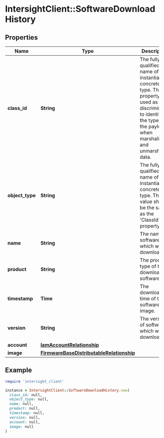 # IntersightClient::SoftwareDownloadHistory

## Properties

| Name | Type | Description | Notes |
| ---- | ---- | ----------- | ----- |
| **class_id** | **String** | The fully-qualified name of the instantiated, concrete type. This property is used as a discriminator to identify the type of the payload when marshaling and unmarshaling data. | [default to &#39;software.DownloadHistory&#39;] |
| **object_type** | **String** | The fully-qualified name of the instantiated, concrete type. The value should be the same as the &#39;ClassId&#39; property. | [default to &#39;software.DownloadHistory&#39;] |
| **name** | **String** | The name of software which was downloaded. | [optional][readonly] |
| **product** | **String** | The product type of the downloaded software. | [optional] |
| **timestamp** | **Time** | The download time of the software image. | [optional][readonly] |
| **version** | **String** | The version of software which was downloaded. | [optional][readonly] |
| **account** | [**IamAccountRelationship**](IamAccountRelationship.md) |  | [optional] |
| **image** | [**FirmwareBaseDistributableRelationship**](FirmwareBaseDistributableRelationship.md) |  | [optional] |

## Example

```ruby
require 'intersight_client'

instance = IntersightClient::SoftwareDownloadHistory.new(
  class_id: null,
  object_type: null,
  name: null,
  product: null,
  timestamp: null,
  version: null,
  account: null,
  image: null
)
```

